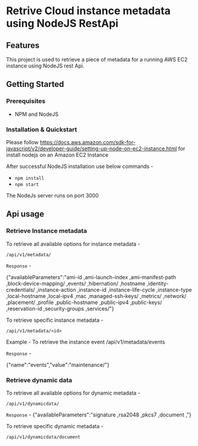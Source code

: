 # Retrive Cloud instance metadata using NodeJS RestApi

## Features

This project is used to retrieve a piece of metadata for a running AWS EC2
instance using NodeJS rest Api. 

## Getting Started

### Prerequisites

- NPM and NodeJS


### Installation & Quickstart

Please follow https://docs.aws.amazon.com/sdk-for-javascript/v2/developer-guide/setting-up-node-on-ec2-instance.html for install nodejs on an Amazon EC2 Instance

After successful NodeJS installation use below commands -
- `npm install`
- `npm start`

The NodeJs server runs on port 3000

## Api usage

### Retrieve Instance metadata

To retrieve all available options for instance metadata - 

`/api/v1/metadata/`

`Response` -

{"availableParameters":"ami-id ,ami-launch-index ,ami-manifest-path ,block-device-mapping/ ,events/ ,hibernation/ ,hostname ,identity-credentials/ ,instance-action ,instance-id ,instance-life-cycle ,instance-type ,local-hostname ,local-ipv4 ,mac ,managed-ssh-keys/ ,metrics/ ,network/ ,placement/ ,profile ,public-hostname ,public-ipv4 ,public-keys/ ,reservation-id ,security-groups ,services/"}

To retrieve specific instance metadata -

`/api/v1/metadata/<id>`

Example - To retrieve the instance event 
/api/v1/metadata/events

`Response` -

{"name":"events","value":"maintenance/"}

### Retrieve dynamic data

To retrieve all available options for dynamic metadata - 

`/api/v1/dynamicdata/`

`Response` -
{"availableParameters":"signature ,rsa2048 ,pkcs7 ,document ,"}

To retrieve specific dynamic metadata -

`/api/v1/dynamicdata/document`
